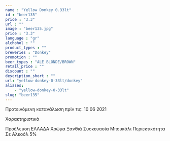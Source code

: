 ```yaml
---
name : "Yellow Donkey 0.33lt"
id : "beer135"
price : "3.3"
url : ""
image : "beer135.jpg"
price : "3.3"
language : "gr"
alchohol : ""
product_types : ""
breweries : "Donkey"
promotion : ""
beer_types : "ALE BLONDE/BROWN"
retail_price : ""
discount : ""
description_short : ""
url: "yellow-donkey-0-33lt/donkey"
aliases: 
    - "yellow-donkey-0-33lt"
slug: "beer135"
---
```


Προτεινόμενη κατανάλωση πρίν τις: 10 06 2021

Χαρακτηριστικά

Προέλευση
ΕΛΛΑΔΑ
Χρώμα
Ξανθιά
Συσκευασία
Μπουκάλι
Περιεκτικότητα Σε Αλκοόλ
5%